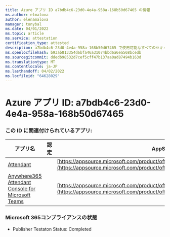 ```yaml
---
title: Azure アプリ ID a7bdb4c6-23d0-4e4a-958a-168b50d67465 の情報
ms.author: elmalova
author: elenamalova
manager: tonybal
ms.date: 04/01/2022
ms.topic: article
ms.service: attestation
certification_type: attested
description: a7bdb4c6-23d0-4e4a-958a-168b50d67465 で使用可能なすべてのセキュリティおよびコンプライアンス情報。
ms.openlocfilehash: b93ab813354d6bfa46a31074bbd6a6ea568bcedb
ms.sourcegitcommit: ddedb98532d7cef5cff47b137aa0ad87494b163d
ms.translationtype: MT
ms.contentlocale: ja-JP
ms.lasthandoff: 04/02/2022
ms.locfileid: "64628029"
---
```

# <a name="azure-app-id-a7bdb4c6-23d0-4e4a-958a-168b50d67465"></a>Azure アプリ ID: a7bdb4c6-23d0-4e4a-958a-168b50d67465


### <a name="apps-associated-with-this-id"></a>この ID に関連付けられているアプリ:
| **アプリ名** | **認定** | **AppSource での表示** |
|--------------|---------------|-----------------------|
| [Attendant](../forward/WA200003780.md) |  | [https://appsource.microsoft.com/product/office/WA200003780](https://appsource.microsoft.com/product/office/WA200003780) |
| [Anywhere365 Attendant Console for Microsoft Teams](../forward/workstreampeople.attendantconsoleformsftteams.md) |  | [https://appsource.microsoft.com/product/office/workstreampeople.attendantconsoleformsftteams](https://appsource.microsoft.com/product/office/workstreampeople.attendantconsoleformsftteams) |

### <a name="microsoft-365-app-compliance-status"></a>Microsoft 365コンプライアンスの状態
- Publisher Testaton Status: Completed
